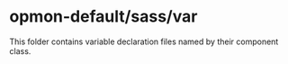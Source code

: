 # opmon-default/sass/var

This folder contains variable declaration files named by their component class.
